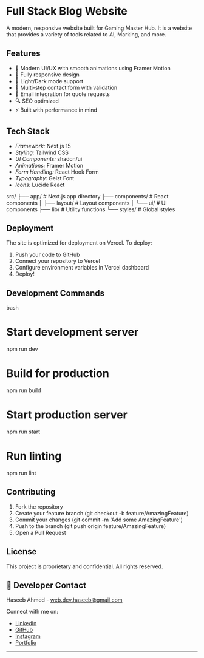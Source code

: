 # Full Stack Blog Website

A modern, responsive website built for Gaming Master Hub. It is a website that provides a variety of tools related to AI, Marking, and more.

## Features

- 🎨 Modern UI/UX with smooth animations using Framer Motion
- 📱 Fully responsive design
- 🌙 Light/Dark mode support
- 📝 Multi-step contact form with validation
- 📧 Email integration for quote requests
- 🔍 SEO optimized
- ⚡ Built with performance in mind

## Tech Stack

- *Framework:* Next.js 15
- *Styling:* Tailwind CSS
- *UI Components:* shadcn/ui
- *Animations:* Framer Motion
- *Form Handling:* React Hook Form
- *Typography:* Geist Font
- *Icons:* Lucide React


src/
├── app/                 # Next.js app directory
├── components/          # React components
│   ├── layout/         # Layout components
│   └── ui/             # UI components
├── lib/                # Utility functions
└── styles/             # Global styles



## Deployment

The site is optimized for deployment on Vercel. To deploy:

1. Push your code to GitHub
2. Connect your repository to Vercel
3. Configure environment variables in Vercel dashboard
4. Deploy!

## Development Commands

bash
# Start development server
npm run dev

# Build for production
npm run build

# Start production server
npm run start

# Run linting
npm run lint


## Contributing

1. Fork the repository
2. Create your feature branch (git checkout -b feature/AmazingFeature)
3. Commit your changes (git commit -m 'Add some AmazingFeature')
4. Push to the branch (git push origin feature/AmazingFeature)
5. Open a Pull Request

## License

This project is proprietary and confidential. All rights reserved.



## 🤝 Developer Contact

Haseeb Ahmed - [web.dev.haseeb@gmail.com](mailto:web.dev.haseeb@gmail.com)

Connect with me on:
- [LinkedIn](https://pk.linkedin.com/in/haseeb-ahmed-raza-khan)
- [GitHub](https://github.com/Haseeb-WebDeveloper/)
- [Instagram](https://www.instagram.com/haseeb.ahmed.raza.khan/)
- [Portfolio](https://haseebkhan.online/)

---